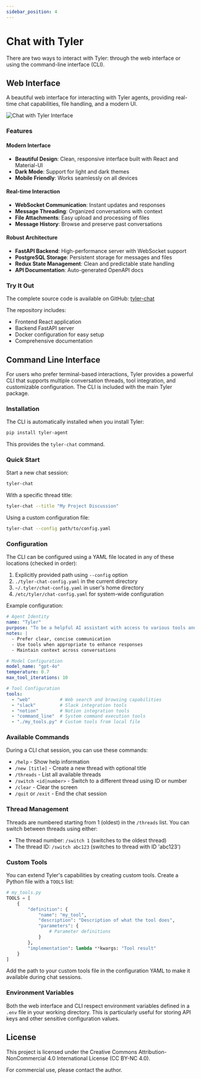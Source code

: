 ```yaml
---
sidebar_position: 4
---
```


# Chat with Tyler

There are two ways to interact with Tyler: through the web interface or using the command-line interface (CLI).

## Web Interface

A beautiful web interface for interacting with Tyler agents, providing real-time chat capabilities, file handling, and a modern UI.

![Chat with Tyler Interface](/img/chat-with-tyler-interface.png)

### Features

#### Modern Interface
- **Beautiful Design**: Clean, responsive interface built with React and Material-UI
- **Dark Mode**: Support for light and dark themes
- **Mobile Friendly**: Works seamlessly on all devices

#### Real-time Interaction
- **WebSocket Communication**: Instant updates and responses
- **Message Threading**: Organized conversations with context
- **File Attachments**: Easy upload and processing of files
- **Message History**: Browse and preserve past conversations

#### Robust Architecture
- **FastAPI Backend**: High-performance server with WebSocket support
- **PostgreSQL Storage**: Persistent storage for messages and files
- **Redux State Management**: Clean and predictable state handling
- **API Documentation**: Auto-generated OpenAPI docs

### Try It Out

The complete source code is available on GitHub: [tyler-chat](https://github.com/adamwdraper/tyler-chat)

The repository includes:
- Frontend React application
- Backend FastAPI server
- Docker configuration for easy setup
- Comprehensive documentation

## Command Line Interface

For users who prefer terminal-based interactions, Tyler provides a powerful CLI that supports multiple conversation threads, tool integration, and customizable configuration. The CLI is included with the main Tyler package.

### Installation

The CLI is automatically installed when you install Tyler:

```bash
pip install tyler-agent
```

This provides the `tyler-chat` command.

### Quick Start

Start a new chat session:
```bash
tyler-chat
```

With a specific thread title:
```bash
tyler-chat --title "My Project Discussion"
```

Using a custom configuration file:
```bash
tyler-chat --config path/to/config.yaml
```

### Configuration

The CLI can be configured using a YAML file located in any of these locations (checked in order):

1. Explicitly provided path using `--config` option
2. `./tyler-chat-config.yaml` in the current directory
3. `~/.tyler/chat-config.yaml` in user's home directory
4. `/etc/tyler/chat-config.yaml` for system-wide configuration

Example configuration:
```yaml
# Agent Identity
name: "Tyler"
purpose: "To be a helpful AI assistant with access to various tools and capabilities."
notes: |
  - Prefer clear, concise communication
  - Use tools when appropriate to enhance responses
  - Maintain context across conversations

# Model Configuration
model_name: "gpt-4o"
temperature: 0.7
max_tool_iterations: 10

# Tool Configuration
tools:
  - "web"           # Web search and browsing capabilities
  - "slack"         # Slack integration tools
  - "notion"        # Notion integration tools
  - "command_line"  # System command execution tools
  - "./my_tools.py" # Custom tools from local file
```

### Available Commands

During a CLI chat session, you can use these commands:

- `/help` - Show help information
- `/new [title]` - Create a new thread with optional title
- `/threads` - List all available threads
- `/switch <id|number>` - Switch to a different thread using ID or number
- `/clear` - Clear the screen
- `/quit` or `/exit` - End the chat session

### Thread Management

Threads are numbered starting from 1 (oldest) in the `/threads` list. You can switch between threads using either:
- The thread number: `/switch 1` (switches to the oldest thread)
- The thread ID: `/switch abc123` (switches to thread with ID 'abc123')

### Custom Tools

You can extend Tyler's capabilities by creating custom tools. Create a Python file with a `TOOLS` list:

```python
# my_tools.py
TOOLS = [
    {
        "definition": {
            "name": "my_tool",
            "description": "Description of what the tool does",
            "parameters": {
                # Parameter definitions
            }
        },
        "implementation": lambda **kwargs: "Tool result"
    }
]
```

Add the path to your custom tools file in the configuration YAML to make it available during chat sessions.

### Environment Variables

Both the web interface and CLI respect environment variables defined in a `.env` file in your working directory. This is particularly useful for storing API keys and other sensitive configuration values.

## License

This project is licensed under the Creative Commons Attribution-NonCommercial 4.0 International License (CC BY-NC 4.0).

For commercial use, please contact the author.